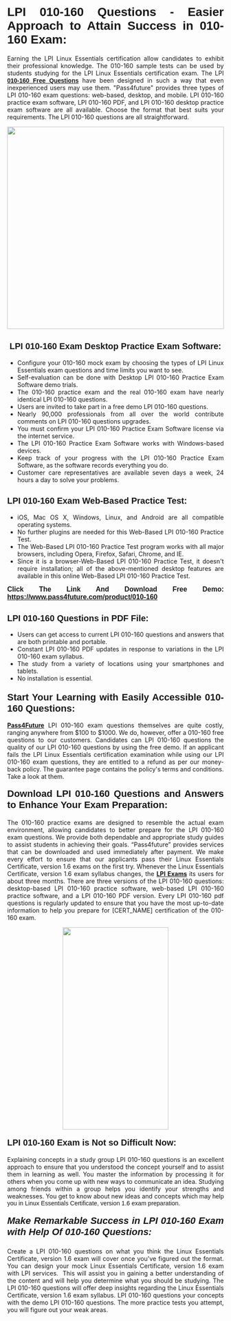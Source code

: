 <h1 style="text-align: justify;"><span style="font-family:Tahoma,Geneva,sans-serif;"><strong>LPI 010-160 Questions - Easier Approach to Attain Success in 010-160 Exam:</strong></span></h1>

<p style="text-align: justify;">Earning the LPI Linux Essentials certification allow candidates to exhibit their professional knowledge. The 010-160 sample tests can be used by students studying for the LPI Linux Essentials certification exam. The LPI <a href="https://www.pass4future.com/questions/lpi/010-160" target="_blank"><span style="font-family:Tahoma,Geneva,sans-serif;"><strong>010-160 Free Questions</strong></span></a> have been designed in such a way that even inexperienced users may use them. "Pass4future" provides three types of LPI 010-160 exam questions: web-based, desktop, and mobile. LPI 010-160 practice exam software, LPI 010-160 PDF, and LPI 010-160 desktop practice exam software are all available. Choose the format that best suits your requirements. The LPI 010-160 questions are all straightforward.</p>

<p style="text-align: justify;"><a href="https://www.pass4future.com/product/010-160" target="_blank"><img alt="" src="https://lh3.googleusercontent.com/pw/AM-JKLU5_aushiRQbaoUdVonD_1om6esFnUm_j21jdeI1V3aesz_ETcO2Y8QVj0ZamD1vJ__MzXKNoh3XzzrDTXgudBuMwEatvdphNwcixeZDIncATvFdVanIchOfqVuIJHbWkG03KYMH2pwXnb7WaAnvI3g=w1366-h490-no?authuser=0" style="width: 100%; height: 470px;" /></a></p>

<h2 style="text-align: justify;"><strong><span style="font-family:Tahoma,Geneva,sans-serif;"><span style="font-size:20px;"> LPI 010-160 Exam Desktop Practice Exam Software:</span></span></strong></h2>

<ul>
	<li style="text-align: justify;">Configure your 010-160 mock exam by choosing the types of LPI Linux Essentials exam questions and time limits you want to see.</li>
	<li style="text-align: justify;">Self-evaluation can be done with Desktop LPI 010-160 Practice Exam Software demo trials.</li>
	<li style="text-align: justify;">The 010-160 practice exam and the real 010-160 exam have nearly identical LPI 010-160 questions.</li>
	<li style="text-align: justify;">Users are invited to take part in a free demo LPI 010-160 questions.</li>
	<li style="text-align: justify;">Nearly 90,000 professionals from all over the world contribute comments on LPI 010-160 questions upgrades.</li>
	<li style="text-align: justify;">You must confirm your LPI 010-160 Practice Exam Software license via the internet service.</li>
	<li style="text-align: justify;">The LPI 010-160 Practice Exam Software works with Windows-based devices.</li>
	<li style="text-align: justify;">Keep track of your progress with the LPI 010-160 Practice Exam Software, as the software records everything you do.</li>
	<li style="text-align: justify;">Customer care representatives are available seven days a week, 24 hours a day to solve your problems.</li>
</ul>

<h2 style="text-align: justify;"><span style="font-family:Tahoma,Geneva,sans-serif;"><strong><span style="font-size:20px;">LPI 010-160 Exam Web-Based Practice Test:</span></strong></span></h2>

<ul>
	<li style="text-align: justify;">iOS, Mac OS X, Windows, Linux, and Android are all compatible operating systems.</li>
	<li style="text-align: justify;">No further plugins are needed for this Web-Based LPI 010-160 Practice Test.</li>
	<li style="text-align: justify;">The Web-Based LPI 010-160 Practice Test program works with all major browsers, including Opera, Firefox, Safari, Chrome, and IE.</li>
	<li style="text-align: justify;">Since it is a browser-Web-Based LPI 010-160 Practice Test, it doesn't require installation; all of the above-mentioned desktop features are available in this online Web-Based LPI 010-160 Practice Test.</li>
</ul>

<p style="text-align: justify;"><span style="font-family:Tahoma,Geneva,sans-serif;"><span style="font-size:16px;"><strong>Click The Link And Download Free Demo:</strong></span></span> <a href="https://www.pass4future.com/product/010-160" target="_blank"><span style="font-family:Tahoma,Geneva,sans-serif;"><span style="font-size:16px;"><strong>https://www.pass4future.com/product/010-160</strong></span></span></a></p>

<h2 style="text-align: justify;"><strong><span style="font-family:Tahoma,Geneva,sans-serif;"><span style="font-size:20px;">LPI 010-160 Questions in PDF File:</span></span></strong></h2>

<ul>
	<li style="text-align: justify;">Users can get access to current LPI 010-160 questions and answers that are both printable and portable.</li>
	<li style="text-align: justify;">Constant LPI 010-160 PDF updates in response to variations in the LPI 010-160 exam syllabus.</li>
	<li style="text-align: justify;">The study from a variety of locations using your smartphones and tablets.</li>
	<li style="text-align: justify;">No installation is essential.</li>
</ul>

<h3 style="text-align: justify;"><span style="font-family:Tahoma,Geneva,sans-serif;"><strong><span style="font-size:22px;">Start Your Learning with Easily Accessible 010-160 Questions:</span></strong></span></h3>

<p style="text-align: justify;"><strong><a href="https://www.pass4future.com/" target="_blank">Pass4Future</a></strong> LPI 010-160 exam questions themselves are quite costly, ranging anywhere from $100 to $1000. We do, however, offer a 010-160 free questions to our customers. Candidates can LPI 010-160 questions the quality of our LPI 010-160 questions by using the free demo. If an applicant fails the LPI Linux Essentials certification examination while using our LPI 010-160 exam questions, they are entitled to a refund as per our money-back policy. The guarantee page contains the policy's terms and conditions. Take a look at them.</p>

<h4 style="text-align: justify;"><strong><span style="font-family:Tahoma,Geneva,sans-serif;"><span style="font-size:22px;">Download LPI 010-160 Questions and Answers to Enhance Your Exam Preparation:</span></span></strong></h4>

<p style="text-align: justify;">The 010-160 practice exams are designed to resemble the actual exam environment, allowing candidates to better prepare for the LPI 010-160 exam questions. We provide both dependable and appropriate study guides to assist students in achieving their goals. “Pass4future” provides services that can be downloaded and used immediately after payment. We make every effort to ensure that our applicants pass their Linux Essentials Certificate, version 1.6 exams on the first try. Whenever the Linux Essentials Certificate, version 1.6 exam syllabus changes, the <strong><a href="https://www.pass4future.com/lpi" target="_blank">LPI Exams</a></strong> its users for about three months. There are three versions of the LPI 010-160 questions: desktop-based LPI 010-160 practice software, web-based LPI 010-160 practice software, and a LPI 010-160 PDF version. Every LPI 010-160 pdf questions is regularly updated to ensure that you have the most up-to-date information to help you prepare for [CERT_NAME] certification of the 010-160 exam.</p>

<p style="text-align: center;"><a href="https://www.pass4future.com/product/010-160" target="_blank"><img alt="" src="https://lh3.googleusercontent.com/pw/AM-JKLV3yUm3jiqqIo1xIsj1VJ_UeysYexQY-pRYO0rIFl3vg11QZioN-gzffpw2AfKqFynWuvoXOreWrWS0swpr4xmOSWfwII2jvatteuqrfxiWGFBSHPiZUCoi33jqeymK5dmu-0enyX6tayRCAMHw05jv=s617-no?authuser=0" style="width: 70%; height: 470px;" /></a></p>

<h4 style="text-align: justify;"><strong><span style="font-family:Tahoma,Geneva,sans-serif;"><span style="font-size:20px;">LPI 010-160 Exam is Not so Difficult Now:</span></span></strong></h4>

<p style="text-align: justify;">Explaining concepts in a study group LPI 010-160 questions is an excellent approach to ensure that you understood the concept yourself and to assist them in learning as well. You master the information by processing it for others when you come up with new ways to communicate an idea. Studying among friends within a group helps you identify your strengths and weaknesses. You get to know about new ideas and concepts <span style="font-family:Tahoma,Geneva,sans-serif;">which may help you in Linux Essentials Certificate, version 1.6 exam preparation.</span></p>

<h5 style="text-align: justify;"><span style="font-family:Tahoma,Geneva,sans-serif;"><span style="font-size:22px;"><strong>Make Remarkable Success in LPI 010-160 Exam with Help Of 010-160 Questions:</strong></span></span></h5>

<p style="text-align: justify;">Create a LPI 010-160 questions on what you think the Linux Essentials Certificate, version 1.6 exam will cover once you've figured out the format. You can design your mock Linux Essentials Certificate, version 1.6 exam with LPI services.  This will assist you in gaining a better understanding of the content and will help you determine what you should be studying. The LPI 010-160 questions will offer deep insights regarding the Linux Essentials Certificate, version 1.6 exam syllabus. LPI 010-160 questions your concepts with the demo LPI 010-160 questions. The more practice tests you attempt, you will figure out your weak areas.</p>
